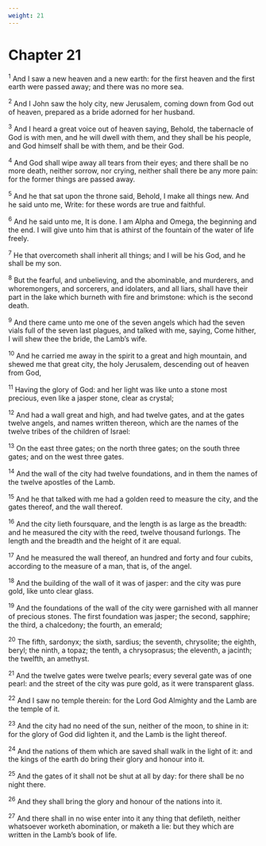 ```yaml
---
weight: 21
---
```


# Chapter 21

<sup>1</sup> And I saw a new heaven and a new earth: for the first heaven and the first earth were passed away; and there was no more sea. 

<sup>2</sup> And I John saw the holy city, new Jerusalem, coming down from God out of heaven, prepared as a bride adorned for her husband. 

<sup>3</sup> And I heard a great voice out of heaven saying, Behold, the tabernacle of God is with men, and he will dwell with them, and they shall be his people, and God himself shall be with them, and be their God. 

<sup>4</sup> And God shall wipe away all tears from their eyes; and there shall be no more death, neither sorrow, nor crying, neither shall there be any more pain: for the former things are passed away. 

<sup>5</sup> And he that sat upon the throne said, Behold, I make all things new. And he said unto me, Write: for these words are true and faithful. 

<sup>6</sup> And he said unto me, It is done. I am Alpha and Omega, the beginning and the end. I will give unto him that is athirst of the fountain of the water of life freely. 

<sup>7</sup> He that overcometh shall inherit all things; and I will be his God, and he shall be my son. 

<sup>8</sup> But the fearful, and unbelieving, and the abominable, and murderers, and whoremongers, and sorcerers, and idolaters, and all liars, shall have their part in the lake which burneth with fire and brimstone: which is the second death. 

<sup>9</sup> And there came unto me one of the seven angels which had the seven vials full of the seven last plagues, and talked with me, saying, Come hither, I will shew thee the bride, the Lamb’s wife. 

<sup>10</sup> And he carried me away in the spirit to a great and high mountain, and shewed me that great city, the holy Jerusalem, descending out of heaven from God, 

<sup>11</sup> Having the glory of God: and her light was like unto a stone most precious, even like a jasper stone, clear as crystal; 

<sup>12</sup> And had a wall great and high, and had twelve gates, and at the gates twelve angels, and names written thereon, which are the names of the twelve tribes of the children of Israel: 

<sup>13</sup> On the east three gates; on the north three gates; on the south three gates; and on the west three gates. 

<sup>14</sup> And the wall of the city had twelve foundations, and in them the names of the twelve apostles of the Lamb. 

<sup>15</sup> And he that talked with me had a golden reed to measure the city, and the gates thereof, and the wall thereof. 

<sup>16</sup> And the city lieth foursquare, and the length is as large as the breadth: and he measured the city with the reed, twelve thousand furlongs. The length and the breadth and the height of it are equal. 

<sup>17</sup> And he measured the wall thereof, an hundred and forty and four cubits, according to the measure of a man, that is, of the angel. 

<sup>18</sup> And the building of the wall of it was of jasper: and the city was pure gold, like unto clear glass. 

<sup>19</sup> And the foundations of the wall of the city were garnished with all manner of precious stones. The first foundation was jasper; the second, sapphire; the third, a chalcedony; the fourth, an emerald; 

<sup>20</sup> The fifth, sardonyx; the sixth, sardius; the seventh, chrysolite; the eighth, beryl; the ninth, a topaz; the tenth, a chrysoprasus; the eleventh, a jacinth; the twelfth, an amethyst. 

<sup>21</sup> And the twelve gates were twelve pearls; every several gate was of one pearl: and the street of the city was pure gold, as it were transparent glass. 

<sup>22</sup> And I saw no temple therein: for the Lord God Almighty and the Lamb are the temple of it. 

<sup>23</sup> And the city had no need of the sun, neither of the moon, to shine in it: for the glory of God did lighten it, and the Lamb is the light thereof. 

<sup>24</sup> And the nations of them which are saved shall walk in the light of it: and the kings of the earth do bring their glory and honour into it. 

<sup>25</sup> And the gates of it shall not be shut at all by day: for there shall be no night there. 

<sup>26</sup> And they shall bring the glory and honour of the nations into it. 

<sup>27</sup> And there shall in no wise enter into it any thing that defileth, neither whatsoever worketh abomination, or maketh a lie: but they which are written in the Lamb’s book of life. 


